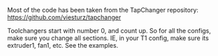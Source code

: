 Most of the code has been taken from the TapChanger repository: https://github.com/viesturz/tapchanger

Toolchangers start with number 0, and count up. So for all the configs, make sure you change all sections. IE, in your T1 config, make sure its extruder1, fan1, etc. See the examples.

